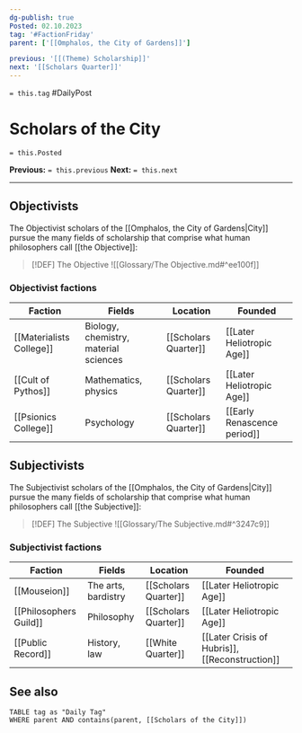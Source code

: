 ```yaml
---
dg-publish: true
Posted: 02.10.2023
tag: '#FactionFriday'
parent: ['[[Omphalos, the City of Gardens]]']

previous: '[[(Theme) Scholarship]]'
next: '[[Scholars Quarter]]'
---
```

`= this.tag` #DailyPost
# Scholars of the City
`= this.Posted`

**Previous:** `= this.previous`
**Next:** `= this.next`

---

## Objectivists

The Objectivist scholars of the [[Omphalos, the City of Gardens|City]] pursue the many fields of scholarship that comprise what human philosophers call [[the Objective]]:

> [!DEF] The Objective
> ![[Glossary/The Objective.md#^ee100f]]

### Objectivist factions

| Faction                  | Fields                                | Location             | Founded                     |
| ------------------------ | ------------------------------------- | -------------------- | --------------------------- |
| [[Materialists College]] | Biology, chemistry, material sciences | [[Scholars Quarter]] | [[Later Heliotropic Age]]   |
| [[Cult of Pythos]]       | Mathematics, physics                  | [[Scholars Quarter]] | [[Later Heliotropic Age]]   |
| [[Psionics College]]     | Psychology                            | [[Scholars Quarter]] | [[Early Renascence period]] |

## Subjectivists

The Subjectivist scholars of the [[Omphalos, the City of Gardens|City]] pursue the many fields of scholarship that comprise what human philosophers call [[the Subjective]]:

> [!DEF] The Subjective
> ![[Glossary/The Subjective.md#^3247c9]]

### Subjectivist factions

| Faction                | Fields              | Location             | Founded                                        |
| ---------------------- | ------------------- | -------------------- | ---------------------------------------------- |
| [[Mouseion]]           | The arts, bardistry | [[Scholars Quarter]] | [[Later Heliotropic Age]]                      |
| [[Philosophers Guild]] | Philosophy          | [[Scholars Quarter]] | [[Later Heliotropic Age]]                      |
| [[Public Record]]      | History, law        | [[White Quarter]]    | [[Later Crisis of Hubris]], [[Reconstruction]] |

## See also
```dataview
TABLE tag as "Daily Tag"
WHERE parent AND contains(parent, [[Scholars of the City]])
```
